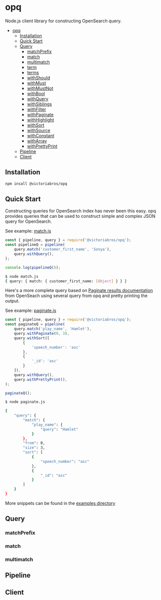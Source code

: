 # opq

Node.js client library for constructing OpenSearch query.

- [opq](#opq)
  - [Installation](#installation)
  - [Quick Start](#quick-start)
  - [Query](#query)
    - [matchPrefix](#match-prefix)
    - [match](#match)
    - [multimatch](#multimatch)
    - [term](#term)
    - [terms](#terms)
    - [withShould](#with-should)
    - [withMust](#with-must)
    - [withMustNot](#with-must-not)
    - [withBool](#with-bool)
    - [withQuery](#with-query)
    - [withSiblings](#with-siblings)
    - [withFilter](#with-filter)
    - [withPaginate](#with-paginate)
    - [withHighlight](#with-highlight)
    - [withSort](#with-sort)
    - [withSource](#with-source)
    - [withConstant](#with-constant)
    - [withArray](#with-array)
    - [withPrettyPrint](#with-prettyprint)
  - [Pipeline](#pipeline)
  - [Client](#client)


## Installation

```sh
npm insall @victoriabros/opq
```

## Quick Start

Constructing queries for OpenSearch index has never been this easy. opq provides queries that can be used to construct simple and complex JSON query for OpenSearch.

See example: [match.js](./examples/match.js)

```js
const { pipeline, query } = require('@victoriabros/opq');
const pipelineQ = pipeline(
    query.match('customer_first_name', 'Sonya'),
    query.withQuery(),
);

console.log(pipelineQ());
```

```sh
$ node match.js
{ query: { match: { customer_first_name: [Object] } } }
```

Here's a more complete query based on [Paginate results documentation](https://opensearch.org/docs/latest/search-plugins/searching-data/paginate/#the-search_after-parameter) from OpenSeach using several query from opq and pretty printing the output.

See example: [paginate.js](./examples/paginate.js)

```js
const { pipeline, query } = require('@victoriabros/opq');
const paginateQ = pipeline(
    query.match('play_name', 'Hamlet'),
    query.withPaginate(0, 3),
    query.withSort([
        {
            'speech_number': 'asc'
        },
        {
            '_id': 'asc'
        }
    ]),
    query.withQuery(),
    query.withPrettyPrint(),
);

paginateQ();

```

```sh
$ node paginate.js

{
    "query": {
        "match": {
            "play_name": {
                "query": "Hamlet"
            }
        },
        "from": 0,
        "size": 3,
        "sort": [
            {
                "speech_number": "asc"
            },
            {
                "_id": "asc"
            }
        ]
    }
}
```

More snippets can be found in the [examples directory](./examples)
## Query

### matchPrefix
### match
### multimatch

## Pipeline
## Client
